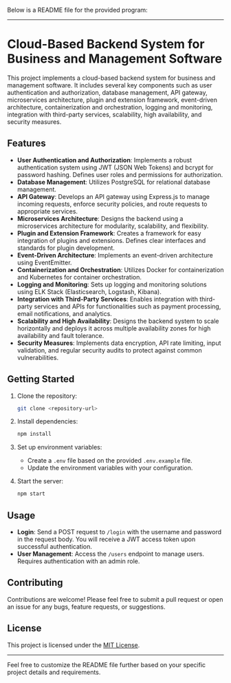 Below is a README file for the provided program:

---

# Cloud-Based Backend System for Business and Management Software

This project implements a cloud-based backend system for business and management software. It includes several key components such as user authentication and authorization, database management, API gateway, microservices architecture, plugin and extension framework, event-driven architecture, containerization and orchestration, logging and monitoring, integration with third-party services, scalability, high availability, and security measures.

## Features

- **User Authentication and Authorization**: Implements a robust authentication system using JWT (JSON Web Tokens) and bcrypt for password hashing. Defines user roles and permissions for authorization.
- **Database Management**: Utilizes PostgreSQL for relational database management.
- **API Gateway**: Develops an API gateway using Express.js to manage incoming requests, enforce security policies, and route requests to appropriate services.
- **Microservices Architecture**: Designs the backend using a microservices architecture for modularity, scalability, and flexibility.
- **Plugin and Extension Framework**: Creates a framework for easy integration of plugins and extensions. Defines clear interfaces and standards for plugin development.
- **Event-Driven Architecture**: Implements an event-driven architecture using EventEmitter.
- **Containerization and Orchestration**: Utilizes Docker for containerization and Kubernetes for container orchestration.
- **Logging and Monitoring**: Sets up logging and monitoring solutions using ELK Stack (Elasticsearch, Logstash, Kibana).
- **Integration with Third-Party Services**: Enables integration with third-party services and APIs for functionalities such as payment processing, email notifications, and analytics.
- **Scalability and High Availability**: Designs the backend system to scale horizontally and deploys it across multiple availability zones for high availability and fault tolerance.
- **Security Measures**: Implements data encryption, API rate limiting, input validation, and regular security audits to protect against common vulnerabilities.

## Getting Started

1. Clone the repository:

    ```bash
    git clone <repository-url>
    ```

2. Install dependencies:

    ```bash
    npm install
    ```

3. Set up environment variables:

    - Create a `.env` file based on the provided `.env.example` file.
    - Update the environment variables with your configuration.

4. Start the server:

    ```bash
    npm start
    ```

## Usage

- **Login**: Send a POST request to `/login` with the username and password in the request body. You will receive a JWT access token upon successful authentication.
- **User Management**: Access the `/users` endpoint to manage users. Requires authentication with an admin role.

## Contributing

Contributions are welcome! Please feel free to submit a pull request or open an issue for any bugs, feature requests, or suggestions.

## License

This project is licensed under the [MIT License](LICENSE).

---

Feel free to customize the README file further based on your specific project details and requirements.
